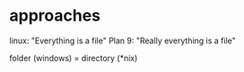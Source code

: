 # approaches

linux: "Everything is a file"
Plan 9: "Really everything is a file"

folder (windows) = directory (*nix)
